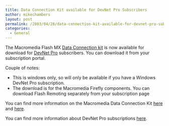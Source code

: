```yaml
---
title: Data Connection Kit available for DevNet Pro Subscribers
author: mikechambers
layout: post
permalink: /2003/04/28/data-connection-kit-available-for-devnet-pro-subscribers/
categories:
  - General
---
```



The Macromedia Flash MX [Data Connection kit][1] is now available for download for [DevNet Pro][2] subscribers. You can download it from your subscription portal.

Couple of notes:

*   This is windows only, so will only be available if you have a Windows DevNet Pro subscription.
*   The download is for the Macromedia Firefly components. You can download Flash Remoting separately from your subscription page

You can find more information on the Macromedia Data Connection Kit [here][3] and [here][1].

You can find more information about DevNet Pro subscriptions [here][2].

 [1]: http://www.macromedia.com/software/dataconnection/
 [2]: http://www.macromedia.com/devnet/subscriptions/
 [3]: http://www.macromedia.com/devnet/mx/flash/dataconnection.html